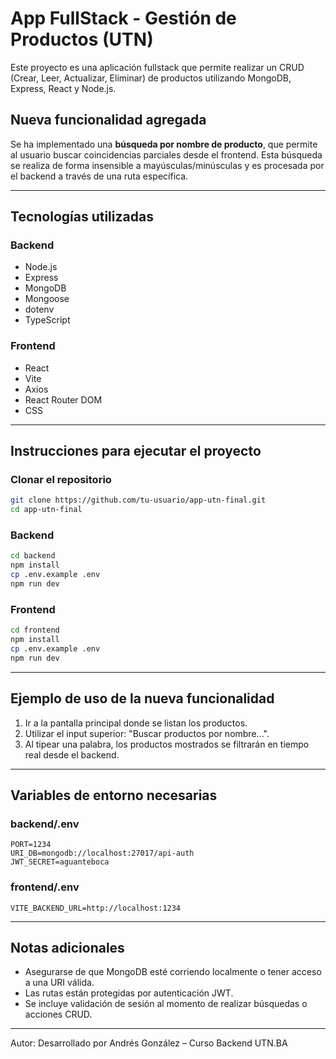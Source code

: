 # App FullStack - Gestión de Productos (UTN)

Este proyecto es una aplicación fullstack que permite realizar un CRUD (Crear, Leer, Actualizar, Eliminar) de productos utilizando MongoDB, Express, React y Node.js.

## Nueva funcionalidad agregada

Se ha implementado una **búsqueda por nombre de producto**, que permite al usuario buscar coincidencias parciales desde el frontend. Esta búsqueda se realiza de forma insensible a mayúsculas/minúsculas y es procesada por el backend a través de una ruta específica.

---

## Tecnologías utilizadas

### Backend

* Node.js
* Express
* MongoDB
* Mongoose
* dotenv
* TypeScript

### Frontend

* React
* Vite
* Axios
* React Router DOM
* CSS

---

## Instrucciones para ejecutar el proyecto

### Clonar el repositorio

```bash
git clone https://github.com/tu-usuario/app-utn-final.git
cd app-utn-final
```

### Backend

```bash
cd backend
npm install
cp .env.example .env
npm run dev
```

### Frontend

```bash
cd frontend
npm install
cp .env.example .env
npm run dev
```

---

## Ejemplo de uso de la nueva funcionalidad

1. Ir a la pantalla principal donde se listan los productos.
2. Utilizar el input superior: "Buscar productos por nombre...".
3. Al tipear una palabra, los productos mostrados se filtrarán en tiempo real desde el backend.

---

## Variables de entorno necesarias

### backend/.env

```
PORT=1234
URI_DB=mongodb://localhost:27017/api-auth
JWT_SECRET=aguanteboca
```

### frontend/.env

```
VITE_BACKEND_URL=http://localhost:1234
```

---

## Notas adicionales

* Asegurarse de que MongoDB esté corriendo localmente o tener acceso a una URI válida.
* Las rutas están protegidas por autenticación JWT.
* Se incluye validación de sesión al momento de realizar búsquedas o acciones CRUD.

---
Autor:
Desarrollado por Andrés González – Curso Backend UTN.BA